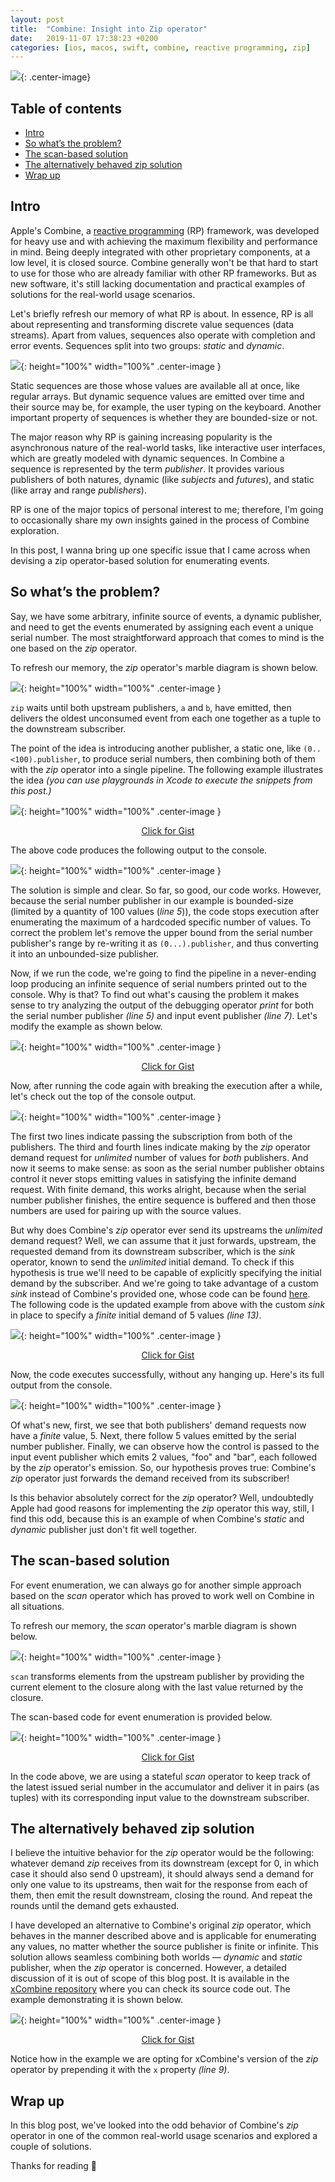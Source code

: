 ```yaml
---
layout: post
title:  "Combine: Insight into Zip operator"
date:   2019-11-07 17:38:23 +0200
categories: [ios, macos, swift, combine, reactive programming, zip]
---
```


![](../images/2019-11-07-combine-insight-into-zip-operator/header.jpg){: .center-image}

## Table of contents

- [Intro](#intro)
- [So what’s the problem?](#so-whats-the-problem)
- [The scan-based solution](#the-scan-based-solution)
- [The alternatively behaved zip solution](#the-alternatively-behaved-zip-solution)
- [Wrap up](#wrap-up)

## Intro

Apple's Combine, a [reactive programming][reactive_programming] (RP) framework, was developed for heavy use and with achieving the maximum flexibility and performance in mind. Being deeply integrated with other proprietary components, at a low level, it is closed source. Combine generally won't be that hard to start to use for those who are already familiar with other RP frameworks. But as new software, it's still lacking documentation and practical examples of solutions for the real-world usage scenarios.

Let's briefly refresh our memory of what RP is about. In essence, RP is all about representing and transforming discrete value sequences (data streams). Apart from values, sequences also operate with completion and error events. Sequences split into two groups: *static* and *dynamic*.

![](../images/2019-11-07-combine-insight-into-zip-operator/sequences.png){: height="100%" width="100%" .center-image }

Static sequences are those whose values are available all at once, like regular arrays. But dynamic sequence values are emitted over time and their source may be, for example, the user typing on the keyboard. Another important property of sequences is whether they are bounded-size or not.

The major reason why RP is gaining increasing popularity is the asynchronous nature of the real-world tasks, like interactive user interfaces, which are greatly modeled with dynamic sequences. In Combine a sequence is represented by the term *publisher*. It provides various publishers of both natures, dynamic (like *subjects* and *future*s), and static (like array and range *publishers*).

RP is one of the major topics of personal interest to me; therefore, I'm going to occasionally share my own insights gained in the process of Combine exploration.

In this post, I wanna bring up one specific issue that I came across when devising a zip operator-based solution for enumerating events.

## So what’s the problem?

Say, we have some arbitrary, infinite source of events, a dynamic publisher, and need to get the events enumerated by assigning each event a unique serial number. The most straightforward approach that comes to mind is the one based on the *zip* operator.

To refresh our memory, the *zip* operator's marble diagram is shown below.

![](../images/2019-11-07-combine-insight-into-zip-operator/marble-zip.png){: height="100%" width="100%" .center-image }

`zip`  waits until both upstream publishers, `a` and `b`, have emitted, then delivers the oldest unconsumed event from each one together as a tuple to the downstream subscriber.

The point of the idea is introducing another publisher, a static one, like `(0..<100).publisher`, to produce serial numbers, then combining both of them with the *zip* operator into a single pipeline. The following example illustrates the idea *(you can use playgrounds in Xcode to execute the snippets from this post.)*

![](../images/2019-11-07-combine-insight-into-zip-operator/01.jpg){: height="100%" width="100%" .center-image }
<p align="center"><a href="https://gist.github.com/serhiybutz/96eac312b4c9d8ed5f24936aa90ba2d1" target="_blank">Click for Gist</a></p>

The above code produces the following output to the console.

![](../images/2019-11-07-combine-insight-into-zip-operator/02.png){: height="100%" width="100%" .center-image }

The solution is simple and clear. So far, so good, our code works. However, because the serial number publisher in our example is bounded-size (limited by a quantity of 100 values (*line 5*)), the code stops execution after enumerating the maximum of a hardcoded specific number of values. To correct the problem let's remove the upper bound from the serial number publisher's range by re-writing it as `(0...).publisher`, and thus converting it into an unbounded-size publisher.

Now, if we run the code, we're going to find the pipeline in a never-ending loop producing an infinite sequence of serial numbers printed out to the console. Why is that? To find out what's causing the problem it makes sense to try analyzing the output of the debugging operator *print* for both the serial number publisher *(line 5)* and input event publisher *(line 7)*. Let's modify the example as shown below.

![](../images/2019-11-07-combine-insight-into-zip-operator/03.jpg){: height="100%" width="100%" .center-image }
<p align="center"><a href="https://gist.github.com/serhiybutz/0c384f7dae075aa21604105a421a64e7" target="_blank">Click for Gist</a></p>

Now, after running the code again with breaking the execution after a while, let's check out the top of the console output.

![](../images/2019-11-07-combine-insight-into-zip-operator/04.png){: height="100%" width="100%" .center-image }

The first two lines indicate passing the subscription from both of the publishers. The third and fourth lines indicate making by the *zip* operator demand request for *unlimited* number of values for *both* publishers. And now it seems to make sense: as soon as the serial number publisher obtains control it never stops emitting values in satisfying the infinite demand request. With finite demand, this works alright, because when the serial number publisher finishes, the entire sequence is buffered and then those numbers are used for pairing up with the source values.

But why does Combine's *zip* operator ever send its upstreams the *unlimited* demand request? Well, we can assume that it just forwards, upstream, the requested demand from its downstream subscriber, which is the *sink* operator, known to send the *unlimited* initial demand. To check if this hypothesis is true we'll need to be capable of explicitly specifying the initial demand by the subscriber. And we're going to take advantage of a custom *sink* instead of Combine's provided one, whose code can be found [here][custom_sink]. The following code is the updated example from above with the custom *sink* in place to specify a *finite* initial demand of 5 values *(line 13)*.

![](../images/2019-11-07-combine-insight-into-zip-operator/05.jpg){: height="100%" width="100%" .center-image }
<p align="center"><a href="https://gist.github.com/serhiybutz/667acb426d2fbfd1cd58656e3134f474" target="_blank">Click for Gist</a></p>


Now, the code executes successfully, without any hanging up. Here's its full output from the console.

![](../images/2019-11-07-combine-insight-into-zip-operator/06.png){: height="100%" width="100%" .center-image }

Of what's new, first, we see that both publishers' demand requests now have a *finite* value, 5. Next, there follow 5 values emitted by the serial number publisher. Finally, we can observe how the control is passed to the input event publisher which emits 2 values, "foo" and "bar", each followed by the *zip* operator's emission. So, our hypothesis proves true: Combine's *zip* operator just forwards the demand received from its subscriber!

Is this behavior absolutely correct for the *zip* operator? Well, undoubtedly Apple had good reasons for implementing the *zip* operator this way, still, I find this odd, because this is an example of when Combine's *static* and *dynamic* publisher just don't fit well together.

## The scan-based solution

For event enumeration, we can always go for another simple approach based on the *scan* operator which has proved to work well on Combine in all situations.

To refresh our memory, the *scan* operator's marble diagram is shown below.

![](../images/2019-11-07-combine-insight-into-zip-operator/marble-scan.png){: height="100%" width="100%" .center-image }

`scan` transforms elements from the upstream publisher by providing the current element to the closure along with the last value returned by the closure. 

The scan-based code for event enumeration is provided below.

![](../images/2019-11-07-combine-insight-into-zip-operator/07.jpg){: height="100%" width="100%" .center-image }
<p align="center"><a href="https://gist.github.com/serhiybutz/4248e25f41c8a21643763f12fd4b527d" target="_blank">Click for Gist</a></p>

In the code above, we are using a stateful *scan* operator to keep track of the latest issued serial number in the accumulator and deliver it in pairs (as tuples) with its corresponding input value to the downstream subscriber.

## The alternatively behaved zip solution

I believe the intuitive behavior for the *zip* operator would be the following: whatever demand *zip* receives from its downstream (except for 0, in which case it should also send 0 upstream), it should always send a demand for only one value to its upstreams, then wait for the response from each of them, then emit the result downstream, closing the round. And repeat the rounds until the demand gets exhausted.

I have developed an alternative to Combine's original *zip* operator, which behaves in the manner described above and is applicable for enumerating any values, no matter whether the source publisher is finite or infinite. This solution allows seamless combining both worlds ― *dynamic* and *static* publisher, when the *zip* operator is concerned. However, a detailed discussion of it is out of scope of this blog post. It is available in the [xCombine repository][xcombine_repository] where you can check its source code out. The example demonstrating it is shown below.

![](../images/2019-11-07-combine-insight-into-zip-operator/08.jpg){: height="100%" width="100%" .center-image }
<p align="center"><a href="https://gist.github.com/serhiybutz/df8ea42aa5f0149e193c2a6f733af634" target="_blank">Click for Gist</a></p>

Notice how in the example we are opting for xCombine's version of the *zip* operator by prepending it with the `x` property *(line 9)*.

## Wrap up

In this blog post, we've looked into the odd behavior of Combine's *zip* operator in one of the common real-world usage scenarios and explored a couple of solutions.

Thanks for reading 🎈

[reactive_programming]: https://en.wikipedia.org/wiki/Reactive_programming
[custom_sink]: https://github.com/serhiybutz/blog-samples/blob/master/Misc/CustomSink.swift
[xcombine_repository]: https://github.com/serhiybutz/XCombine

